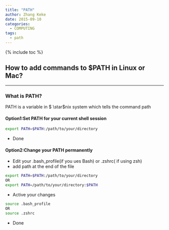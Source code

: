 ```yaml
---
title: "PATH"
author: Zhang Keke
date: 2015-09-10
categories:
  - COMPUTING
tags:
  - path
---
```


{% include toc %}

## How to add commands to $PATH in Linux or Mac? 
---
### What is PATH?

PATH is a variable in $ \star$nix system which tells the command path


#### Option1:Set PATH for your current shell session

```sh
export PATH=$PATH:/path/to/your/directory
```

* Done

#### Option2:Change your PATH permanently

  *   Edit your .bash_profile(if you ues Bash) or .zshrc( if using zsh)
  *   add path at the end of the file

```sh
export PATH=$PATH:/path/to/your/directory
OR
export PATH=/path/to/your/directory:$PATH
```

*  Active your changes

```sh
source .bash_profile
OR
source .zshrc
```

*   Done